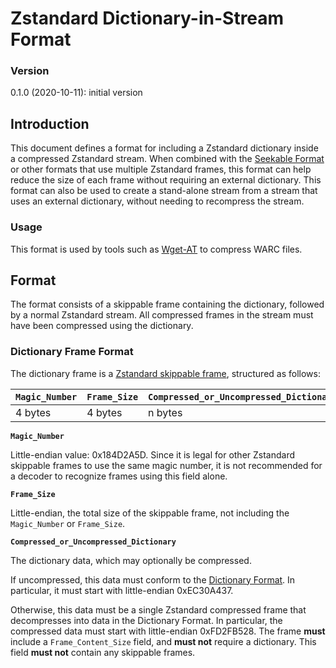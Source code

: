 # Zstandard Dictionary-in-Stream Format

### Version

0.1.0 (2020-10-11): initial version

## Introduction

This document defines a format for including a Zstandard dictionary inside a
compressed Zstandard stream. When combined with the
[Seekable Format](../seekable_format) or other formats that use multiple
Zstandard frames, this format can help reduce the size of each frame without
requiring an external dictionary. This format can also be used to create a
stand-alone stream from a stream that uses an external dictionary, without
needing to recompress the stream.

### Usage

This format is used by tools such as [Wget-AT] to compress WARC files.

[Wget-AT]: https://github.com/ArchiveTeam/wget-lua/releases/tag/v1.20.3-at.20200401.01

## Format

The format consists of a skippable frame containing the dictionary, followed by
a normal Zstandard stream. All compressed frames in the stream must have been
compressed using the dictionary.

### Dictionary Frame Format

The dictionary frame is a [Zstandard skippable frame], structured as follows:

|`Magic_Number`|`Frame_Size`|`Compressed_or_Uncompressed_Dictionary`   |
|--------------|------------|------------------------------------------|
| 4 bytes      | 4 bytes    | n bytes                                  |

__`Magic_Number`__

Little-endian value: 0x184D2A5D.
Since it is legal for other Zstandard skippable frames to use the same
magic number, it is not recommended for a decoder to recognize frames
using this field alone.

__`Frame_Size`__

Little-endian, the total size of the skippable frame, not including the
`Magic_Number` or `Frame_Size`.

__`Compressed_or_Uncompressed_Dictionary`__

The dictionary data, which may optionally be compressed.

If uncompressed, this data must conform to the [Dictionary Format]. In
particular, it must start with little-endian 0xEC30A437.

Otherwise, this data must be a single Zstandard compressed frame that
decompresses into data in the Dictionary Format. In particular, the compressed
data must start with little-endian 0xFD2FB528. The frame __must__ include a
`Frame_Content_Size` field, and __must not__ require a dictionary. This field
__must not__ contain any skippable frames.

[Dictionary Format]: https://github.com/facebook/zstd/blob/dev/doc/zstd_compression_format.md#dictionary-format
[Zstandard skippable frame]: https://github.com/facebook/zstd/blob/master/doc/zstd_compression_format.md#skippable-frames

